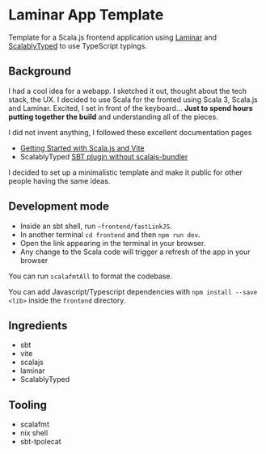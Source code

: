 
# Laminar App Template

Template for a Scala.js frontend application using [Laminar](https://laminar.dev/)
and [ScalablyTyped](https://scalablytyped.org/) to use TypeScript typings.

## Background

I had a cool idea for a webapp. I sketched it out,
thought about the tech stack, the UX.
I decided to use Scala for the fronted using Scala 3, Scala.js and Laminar.
Excited, I set in front of the keyboard... **Just to spend
hours putting together the build** and understanding all of the pieces.

I did not invent anything, I followed these excellent documentation
pages

 - [Getting Started with Scala.js and Vite](https://www.scala-js.org/doc/tutorial/scalajs-vite.html)
 - ScalablyTyped [SBT plugin without scalajs-bundler](https://scalablytyped.org/docs/plugin-no-bundler)

I decided to set up a minimalistic template and make it public
for other people having the same ideas.

## Development mode

 - Inside an sbt shell, run `~frontend/fastLinkJS`.
 - In another terminal `cd frontend` and then `npm run dev`.
 - Open the link appearing in the terminal in your browser.
 - Any change to the Scala code will trigger a refresh of the app in your browser

You can run `scalafmtAll` to format the codebase.

You can add Javascript/Typescript dependencies with
`npm install --save <lib>` inside the `frontend` directory.

## Ingredients

 - sbt
 - vite
 - scalajs
 - laminar
 - ScalablyTyped

## Tooling

 - scalafmt
 - nix shell
 - sbt-tpolecat
